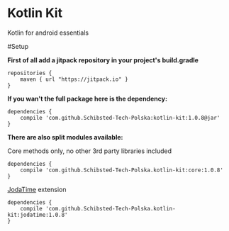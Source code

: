 # Kotlin Kit
Kotlin for android essentials

#Setup

**First of all add a jitpack repository in your project's build.gradle**
```
repositories {
    maven { url "https://jitpack.io" }
}
```    

**If you wan't the full package here is the dependency:**

```
dependencies {
    compile 'com.github.Schibsted-Tech-Polska:kotlin-kit:1.0.8@jar'
}
```

**There are also split modules available:**


Core methods only, no other 3rd party libraries included
```
dependencies {
    compile 'com.github.Schibsted-Tech-Polska.kotlin-kit:core:1.0.8'
}
```

[JodaTime](http://www.joda.org/joda-time/) extension
```
dependencies {
    compile 'com.github.Schibsted-Tech-Polska.kotlin-kit:jodatime:1.0.8'
}
```
